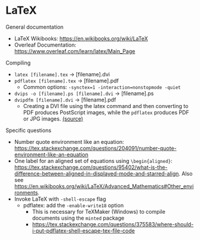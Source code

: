 # LaTeX
General documentation
- LaTeX Wikibooks: https://en.wikibooks.org/wiki/LaTeX
- Overleaf Documentation: https://www.overleaf.com/learn/latex/Main_Page

Compiling
- `latex [filename].tex` &rightarrow; [filename].dvi
- `pdflatex [filename].tex` &rightarrow; [filename].pdf
  - Common options: `-synctex=1 -interaction=nonstopmode -quiet`
- `dvips -o [filename].ps [filename].dvi` &rightarrow; [filename].ps
- `dvipdfm [filename].dvi` &rightarrow; [filename].pdf
  - Creating a DVI file using the latex command and then converting to PDF produces PostScript images, while the `pdflatex` produces PDF or JPG images. [(source)](https://guides.lib.wayne.edu/latex/compiling)

Specific questions
- Number quote environment like an equation: https://tex.stackexchange.com/questions/204091/number-quote-environment-like-an-equation
- One label for an aligned set of equations using `\begin{aligned}`: https://tex.stackexchange.com/questions/95402/what-is-the-difference-between-aligned-in-displayed-mode-and-starred-align. Also see https://en.wikibooks.org/wiki/LaTeX/Advanced_Mathematics#Other_environments.
- Invoke LaTeX with `-shell-escape` flag
  - pdflatex: add the `-enable-write18` option
    - This is necessary for TeXMaker (Windows) to compile documents using the `minted` package
    - https://tex.stackexchange.com/questions/375583/where-should-i-put-pdflatex-shell-escape-tex-file-code

